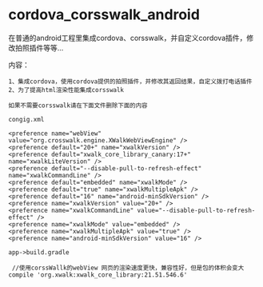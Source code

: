 # cordova_corsswalk_android
在普通的android工程里集成cordova、corsswalk，并自定义cordova插件，修改拍照插件等等...

内容：

	1、集成cordova，使用cordova提供的拍照插件，并修改其返回结果，自定义拨打电话插件
	2、为了提高html渲染性能集成corsswalk
	
	如果不需要corsswalk请在下面文件删除下面的内容
	
	congig.xml
	
    <preference name="webView" value="org.crosswalk.engine.XWalkWebViewEngine" />
    <preference default="20+" name="xwalkVersion" />
    <preference default="xwalk_core_library_canary:17+" name="xwalkLiteVersion" />
    <preference default="--disable-pull-to-refresh-effect" name="xwalkCommandLine" />
    <preference default="embedded" name="xwalkMode" />
    <preference default="true" name="xwalkMultipleApk" />
    <preference default="16" name="android-minSdkVersion" />
    <preference name="xwalkVersion" value="20+" />
    <preference name="xwalkCommandLine" value="--disable-pull-to-refresh-effect" />
    <preference name="xwalkMode" value="embedded" />
    <preference name="xwalkMultipleApk" value="true" />
    <preference name="android-minSdkVersion" value="16" />
	
	app->build.gradle
	
	 //使用corssWallk的webView 网页的渲染速度更快，兼容性好，但是包的体积会变大
    compile 'org.xwalk:xwalk_core_library:21.51.546.6'
